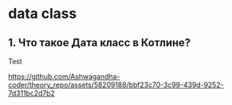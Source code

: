# data class

## 1. Что такое Дата класс в Котлине?

Test

https://github.com/Ashwagandha-coder/theory_repo/assets/58209188/bbf23c70-3c99-439d-9252-7d311bc2d7b2

